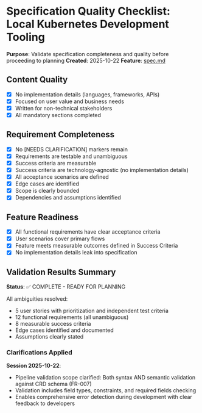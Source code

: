 # Specification Quality Checklist: Local Kubernetes Development Tooling

**Purpose**: Validate specification completeness and quality before proceeding to planning
**Created**: 2025-10-22
**Feature**: [spec.md](../spec.md)

## Content Quality

- [x] No implementation details (languages, frameworks, APIs)
- [x] Focused on user value and business needs
- [x] Written for non-technical stakeholders
- [x] All mandatory sections completed

## Requirement Completeness

- [x] No [NEEDS CLARIFICATION] markers remain
- [x] Requirements are testable and unambiguous
- [x] Success criteria are measurable
- [x] Success criteria are technology-agnostic (no implementation details)
- [x] All acceptance scenarios are defined
- [x] Edge cases are identified
- [x] Scope is clearly bounded
- [x] Dependencies and assumptions identified

## Feature Readiness

- [x] All functional requirements have clear acceptance criteria
- [x] User scenarios cover primary flows
- [x] Feature meets measurable outcomes defined in Success Criteria
- [x] No implementation details leak into specification

## Validation Results Summary

**Status**: ✅ COMPLETE - READY FOR PLANNING

All ambiguities resolved:
- 5 user stories with prioritization and independent test criteria
- 12 functional requirements (all unambiguous)
- 8 measurable success criteria
- Edge cases identified and documented
- Assumptions clearly stated

### Clarifications Applied

**Session 2025-10-22**:
- Pipeline validation scope clarified: Both syntax AND semantic validation against CRD schema (FR-007)
- Validation includes field types, constraints, and required fields checking
- Enables comprehensive error detection during development with clear feedback to developers
